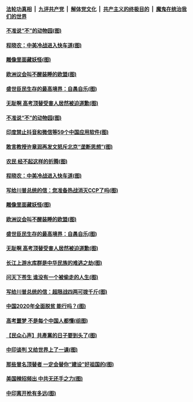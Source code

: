 ####  [法轮功真相](../../../../basic/blob/master/README.md?t=07010231) &nbsp;|&nbsp; [九评共产党](../../../../9ping.md/blob/master/README.md?t=07010231) &nbsp;|&nbsp; [解体党文化](../../../../jtdwh.md/blob/master/README.md?t=07010231)  &nbsp;|&nbsp; [共产主义的终极目的](../../../../gczydzjmd.md/blob/master/README.md?t=07010231) &nbsp;|&nbsp; [魔鬼在统治我们的世界](../../../../mgztzwmdsj.md/blob/master/README.md?t=07010231) 

#### [不准说“不”的动物园(图)](../pages/p4/938192.md?t=07010231) 

#### [程晓农：中美冷战进入快车道(图)](../pages/p4/938157.md?t=07010231) 

#### [雕像里面藏妖怪(图)](../pages/p4/937959.md?t=07010231) 

#### [欧洲议会叫不醒装睡的欧盟(图)](../pages/p4/938033.md?t=07010231) 

#### [盛世臣民生存的最高境界：自愚自乐(图)](../pages/p4/938023.md?t=07010231) 

#### [无耻啊 高考顶替受害人居然被迫道歉(图)](../pages/p4/938030.md?t=07010231) 

#### [不准说“不”的动物园(图)](../pages/p4/938192.md?t=07010231) 

#### [印度禁止抖音和微信等59个中国应用软件(图)](../pages/p4/938164.md?t=07010231) 

#### [敢言教授许章润再发文怒斥北京“垄断思想”(图)](../pages/p4/938162.md?t=07010231) 

#### [农民 经不起这样的折腾(图)](../pages/p4/938158.md?t=07010231) 

#### [程晓农：中美冷战进入快车道(图)](../pages/p4/938157.md?t=07010231) 

#### [写给川普总统的信：您准备热战消灭CCP了吗(图)](../pages/p4/938153.md?t=07010231) 

#### [雕像里面藏妖怪(图)](../pages/p4/937959.md?t=07010231) 

#### [欧洲议会叫不醒装睡的欧盟(图)](../pages/p4/938033.md?t=07010231) 

#### [盛世臣民生存的最高境界：自愚自乐(图)](../pages/p4/938023.md?t=07010231) 

#### [无耻啊 高考顶替受害人居然被迫道歉(图)](../pages/p4/938030.md?t=07010231) 

#### [长江上游水库群是中华民族的难逃之劫(图)](../pages/p4/938022.md?t=07010231) 

#### [问天下苍生 谁没有一个被偷走的人生(图)](../pages/p4/938026.md?t=07010231) 

#### [写给川普总统的信：超限战四两可拨千斤(图)](../pages/p4/938021.md?t=07010231) 

#### [中国2020年全面脱贫 能行吗？(图)](../pages/p4/937928.md?t=07010231) 

#### [高考噩梦 不是每个中国人都懂(组图)](../pages/p4/937927.md?t=07010231) 

#### [【民众心声】共產黨的日子要到头了(图)](../pages/p4/937474.md?t=07010231) 

#### [中印谈判 又给世界上了一课(图)](../pages/p4/937868.md?t=07010231) 

#### [那些冒名顶替者 一定会替你“建设”好祖国的(图)](../pages/p4/937925.md?t=07010231) 

#### [美国辣招频出 中共无还手之力(图)](../pages/p4/937916.md?t=07010231) 

#### [中印离开枪有多远(图)](../pages/p4/937913.md?t=07010231) 

